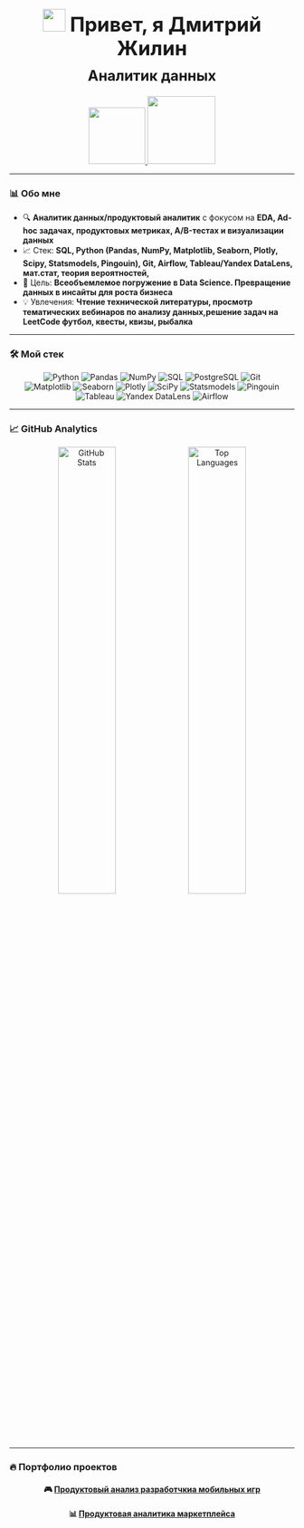 <h1 align="center" style="font-size: 2.5em">
  <img src="https://media.giphy.com/media/hvRJCLFzcasrR4ia7z/giphy.gif" width="40px"> Привет, я Дмитрий Жилин
</h1>

<h2 align="center" style="font-size: 1.8em; margin-top: -10px">
  Аналитик данных
</h2>

<div align="center" style="margin-top: 20px">
  <a href="mailto:dmitrozhil@gmail.com">
    <img src="https://img.shields.io/badge/Email-005FF9?style=for-the-badge&logo=gmail&logoColor=white" width="100" />
  </a> 
  <a href="https://t.me/@rb_di">
    <img src="https://img.shields.io/badge/Telegram-26A5E4?style=for-the-badge&logo=telegram&logoColor=white" width="120" />
  </a>

</div>

---

### 📊 **Обо мне**
- 🔍 **Аналитик данных/продуктовый аналитик** с фокусом на **EDA, Ad-hoc задачах, продуктовых метриках, A/B-тестах и визуализации данных**  
- 📈 Стек: **SQL, Python (Pandas, NumPy, Matplotlib, Seaborn, Plotly, Scipy, Statsmodels, Pingouin), Git, Airflow, Tableau/Yandex DataLens, мат.стат, теория вероятностей,**  
- 🎯 Цель: **Всеобъемлемое погружение в Data Science. Превращение данных в инсайты для роста бизнеса**  
- 💡 Увлечения: **Чтение технической литературы, просмотр тематических вебинаров по анализу данных,решение задач на LeetCode футбол, квесты, квизы, рыбалка**  

---

### 🛠 **Мой стек**
<p align="center">
  <div align="center">
    <!-- Первая строка - основные инструменты -->
    <img src="https://img.shields.io/badge/Python-3776AB?style=flat&logo=python&logoColor=white" title="Python" />
    <img src="https://img.shields.io/badge/Pandas-150458?style=flat&logo=pandas&logoColor=white" title="Pandas" />
    <img src="https://img.shields.io/badge/Numpy-013243?style=flat&logo=numpy&logoColor=white" title="NumPy" />
    <img src="https://img.shields.io/badge/SQL-4479A1?style=flat&logo=postgresql&logoColor=white" title="SQL" />
    <img src="https://img.shields.io/badge/PostgreSQL-4169E1?style=flat&logo=postgresql&logoColor=white" title="PostgreSQL" />
    <img src="https://img.shields.io/badge/Git-F05032?style=flat&logo=git&logoColor=white" title="Git" />
    <br>
    <!-- Вторая строка - визуализация и анализ -->
    <img src="https://img.shields.io/badge/Matplotlib-11557C?style=flat&logo=python&logoColor=white" title="Matplotlib" />
    <img src="https://img.shields.io/badge/Seaborn-2596BE?style=flat&logo=python&logoColor=white" title="Seaborn" />
    <img src="https://img.shields.io/badge/Plotly-3F4F75?style=flat&logo=plotly&logoColor=white" title="Plotly" />
    <img src="https://img.shields.io/badge/SciPy-8CAAE6?style=flat&logo=scipy&logoColor=white" title="SciPy" />
    <img src="https://img.shields.io/badge/Statsmodels-8C4FF0?style=flat&logoColor=white" title="Statsmodels" />
    <img src="https://img.shields.io/badge/Pingouin-FF6B6B?style=flat&logoColor=white" title="Pingouin" />
    <br>
    <!-- Третья строка - BI и оркестрация -->
    <img src="https://img.shields.io/badge/Tableau-E97627?style=flat&logo=tableau&logoColor=white" title="Tableau" />
    <img src="https://img.shields.io/badge/DataLens-FF0000?style=flat&logo=yandex&logoColor=white" title="Yandex DataLens" />
    <img src="https://img.shields.io/badge/Airflow-017CEE?style=flat&logo=apacheairflow&logoColor=white" title="Airflow" />
  </div>
</p>

---

### 📈 **GitHub Analytics**
<p align="center">
  <img src="https://github-readme-stats.vercel.app/api?username=dmitriizhilin&show_icons=true&theme=transparent&hide_border=true&hide=issues&count_private=true" alt="GitHub Stats" width="45%" />
  <img src="https://github-readme-stats.vercel.app/api/top-langs/?username=dmitriizhilin&layout=compact&theme=transparent&hide_border=true" alt="Top Languages" width="45%" />
</p>

---

### 🔥 **Портфолио проектов**
<div align="center">

#### 🎮 [Продуктовый анализ разработчкиа мобильных игр](https://github.com/dmitriizhilin/product_analyst_pet_projects/blob/main/game_project.ipynb)
<p>

#### 📊 [Продуктовая аналитика маркетплейса](https://github.com/dmitriizhilin/product_analyst_pet_projects/blob/main/product_analytics_final_project.ipynb)
<p>


</div>
